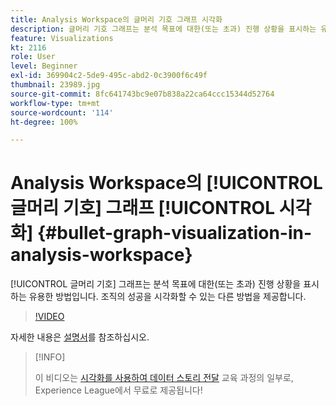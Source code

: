 ```yaml
---
title: Analysis Workspace의 글머리 기호 그래프 시각화
description: 글머리 기호 그래프는 분석 목표에 대한(또는 초과) 진행 상황을 표시하는 유용한 방법입니다. 조직의 성공을 시각화할 수 있는 다른 방법을 제공합니다.
feature: Visualizations
kt: 2116
role: User
level: Beginner
exl-id: 369904c2-5de9-495c-abd2-0c3900f6c49f
thumbnail: 23989.jpg
source-git-commit: 8fc641743bc9e07b838a22ca64ccc15344d52764
workflow-type: tm+mt
source-wordcount: '114'
ht-degree: 100%

---
```


# Analysis Workspace의 [!UICONTROL 글머리 기호] 그래프 [!UICONTROL 시각화] {#bullet-graph-visualization-in-analysis-workspace}

[!UICONTROL 글머리 기호] 그래프는 분석 목표에 대한(또는 초과) 진행 상황을 표시하는 유용한 방법입니다. 조직의 성공을 시각화할 수 있는 다른 방법을 제공합니다.

>[!VIDEO](https://video.tv.adobe.com/v/23989/?quality=12&learn=on)

자세한 내용은 [설명서](https://experienceleague.adobe.com/docs/analytics/analyze/analysis-workspace/visualizations/bullet-graph.html?lang=ko)를 참조하십시오.

>[!INFO]
>
> 이 비디오는 [시각화를 사용하여 데이터 스토리 전달](https://experienceleague.adobe.com/?recommended=Analytics-U-1-2021.1.visualizations) 교육 과정의 일부로, Experience League에서 무료로 제공됩니다!
